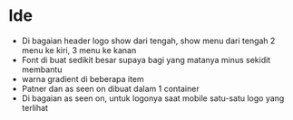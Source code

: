 # Ide 
- Di bagaian header logo show dari tengah, show menu dari tengah 2 menu ke kiri, 3 menu ke kanan 
- Font di buat sedikit besar supaya bagi yang matanya minus sekidit membantu
- warna gradient di beberapa item
- Patner dan as seen on dibuat dalam 1 container 
- Di bagaian as seen on, untuk logonya saat mobile satu-satu logo yang terlihat 
